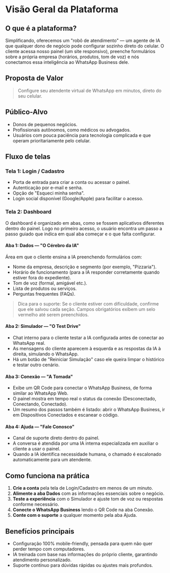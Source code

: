 # Visão Geral da Plataforma

## O que é a plataforma?
Simplificando, oferecemos um "robô de atendimento" — um agente de IA que qualquer dono de negócio pode configurar sozinho direto do celular. O cliente acessa nosso painel (um site responsivo), preenche formulários sobre a própria empresa (horários, produtos, tom de voz) e nós conectamos essa inteligência ao WhatsApp Business dele.

## Proposta de Valor
> Configure seu atendente virtual de WhatsApp em minutos, direto do seu celular.

## Público-Alvo
- Donos de pequenos negócios.
- Profissionais autônomos, como médicos ou advogados.
- Usuários com pouca paciência para tecnologia complicada e que operam prioritariamente pelo celular.

## Fluxo de telas

### Tela 1: Login / Cadastro
- Porta de entrada para criar a conta ou acessar o painel.
- Autenticação por e-mail e senha.
- Opção de "Esqueci minha senha".
- Login social disponível (Google/Apple) para facilitar o acesso.

### Tela 2: Dashboard
O dashboard é organizado em abas, como se fossem aplicativos diferentes dentro do painel. Logo no primeiro acesso, o usuário encontra um passo a passo guiado que indica em qual aba começar e o que falta configurar.

#### Aba 1: Dados — "O Cérebro da IA"
Área em que o cliente ensina a IA preenchendo formulários com:
- Nome da empresa, descrição e segmento (por exemplo, "Pizzaria").
- Horário de funcionamento (para a IA responder corretamente quando estiver fora do expediente).
- Tom de voz (formal, amigável etc.).
- Lista de produtos ou serviços.
- Perguntas frequentes (FAQs).

> Dica para o suporte: Se o cliente estiver com dificuldade, confirme que ele salvou cada seção. Campos obrigatórios exibem um selo vermelho até serem preenchidos.

#### Aba 2: Simulador — "O Test Drive"
- Chat interno para o cliente testar a IA configurada antes de conectar ao WhatsApp real.
- As mensagens do cliente aparecem à esquerda e as respostas da IA à direita, simulando o WhatsApp.
- Há um botão de "Reiniciar Simulação" caso ele queira limpar o histórico e testar outro cenário.

#### Aba 3: Conexão — "A Tomada"
- Exibe um QR Code para conectar o WhatsApp Business, de forma similar ao WhatsApp Web.
- O painel mostra em tempo real o status da conexão (Desconectado, Conectando, Conectado).
- Um resumo dos passos também é listado: abrir o WhatsApp Business, ir em Dispositivos Conectados e escanear o código.

#### Aba 4: Ajuda — "Fale Conosco"
- Canal de suporte direto dentro do painel.
- A conversa é atendida por uma IA interna especializada em auxiliar o cliente a usar o painel.
- Quando a IA identifica necessidade humana, o chamado é escalonado automaticamente para um atendente.

## Como funciona na prática
1. **Crie a conta** pela tela de Login/Cadastro em menos de um minuto.
2. **Alimente a aba Dados** com as informações essenciais sobre o negócio.
3. **Teste a experiência** com o Simulador e ajuste tom de voz ou respostas conforme necessário.
4. **Conecte o WhatsApp Business** lendo o QR Code na aba Conexão.
5. **Conte com o suporte** a qualquer momento pela aba Ajuda.

## Benefícios principais
- Configuração 100% mobile-friendly, pensada para quem não quer perder tempo com computadores.
- IA treinada com base nas informações do próprio cliente, garantindo atendimento personalizado.
- Suporte contínuo para dúvidas rápidas ou ajustes mais profundos.

